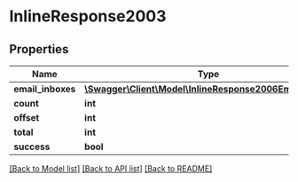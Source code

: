 # InlineResponse2003

## Properties
Name | Type | Description | Notes
------------ | ------------- | ------------- | -------------
**email_inboxes** | [**\Swagger\Client\Model\InlineResponse2006EmailInbox[]**](InlineResponse2006EmailInbox.md) |  | [optional] 
**count** | **int** |  | [optional] 
**offset** | **int** |  | [optional] 
**total** | **int** |  | [optional] 
**success** | **bool** |  | [optional] 

[[Back to Model list]](../../README.md#documentation-for-models) [[Back to API list]](../../README.md#documentation-for-api-endpoints) [[Back to README]](../../README.md)

